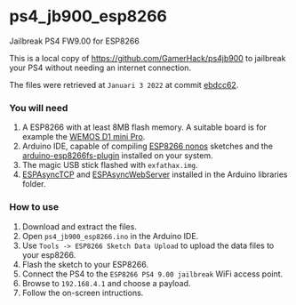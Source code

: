 # ps4_jb900_esp8266
Jailbreak PS4 FW9.00 for ESP8266

This is a local copy of https://github.com/GamerHack/ps4jb900 to jailbreak your PS4 without needing an internet connection.

The files were retrieved at `Januari 3 2022` at commit [ebdcc62](https://github.com/GamerHack/ps4jb900/tree/ebdcc62f7625b633a740f29d90e1e1c97ee2548a).

### You will need

1.  A ESP8266 with at least 8MB flash memory. A suitable board is for example the [WEMOS D1 mini Pro](https://www.wemos.cc/en/latest/d1/d1_mini_pro.html ).
2.  Arduino IDE, capable of compiling [ESP8266 nonos](https://github.com/esp8266/Arduino) sketches and the [arduino-esp8266fs-plugin](https://github.com/esp8266/arduino-esp8266fs-plugin/releases) installed on your system.
3.  The magic USB stick flashed with `exfathax.img`.
4.  [ESPAsyncTCP](https://github.com/me-no-dev/ESPAsyncTCP) and [ESPAsyncWebServer](https://github.com/me-no-dev/ESPAsyncWebServer) installed in the Arduino libraries folder.

### How to use

1.  Download and extract the files.
2.  Open `ps4_jb900_esp8266.ino` in the Arduino IDE.
3.  Use `Tools -> ESP8266 Sketch Data Upload` to upload the data files to your esp8266.
4.  Flash the sketch to your ESP8266.
5.  Connect the PS4 to the `ESP8266 PS4 9.00 jailbreak` WiFi access point.
5.  Browse to `192.168.4.1` and choose a payload.
6.  Follow the on-screen intructions.
